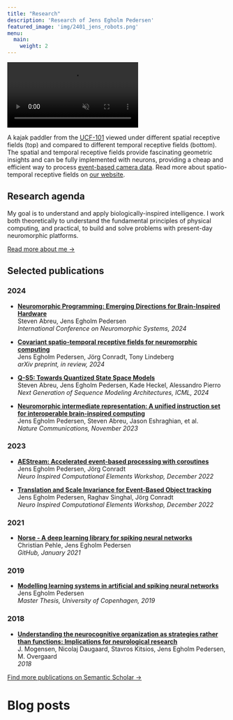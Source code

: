 ```yaml
---
title: "Research"
description: 'Research of Jens Egholm Pedersen'
featured_image: 'img/2401_jens_robots.png'
menu:
  main:
    weight: 2
---
```


<a href="https://www.semanticscholar.org/author/Jens-Egholm-Pedersen/2146807252" class="link black dim db w-100 pa2 br2 ba b--black-10 shadow-1">
  <video alt="Kayak peddler" class="db mb2 mw-100" loop autoplay muted>
    <source src="/vid/kayak.webm" type="video/webm">
    <source src="/vid/kayak.mp4" type="video/mp4">
  </video>
</a>

  A kajak paddler from the <a href="https://www.crcv.ucf.edu/data/UCF101.php">UCF-101</a> viewed under different spatial receptive fields (top) and compared to different temporal receptive fields (bottom).
  The spatial and temporal receptive fields provide fascinating geometric insights and can be fully implemented with neurons, providing a cheap and efficient way to process [event-based camera data](https://en.wikipedia.org/wiki/Event_camera).
  Read more about spatio-temporal receptive fields on [our website](https://jegp.github.io/nrf/).
  

<div class="pa2 mt4" style="text-align: left">
  
  ## Research agenda

  My goal is to understand and apply biologically-inspired intelligence.
  I work both theoretically to understand the fundamental principles of physical computing, and practical, to build and solve problems with present-day neuromorphic platforms.

<a href="/about" class="link black dim db w-100 pa2 br2 ba bg-grey b--black-10 shadow-1 mt4">
  <span class="db f4 pv2" style="text-align: center;">Read more about me →</span>
</a>

## Selected publications

### 2024

* **[Neuromorphic Programming: Emerging Directions for Brain-Inspired Hardware](https://ieeexplore.ieee.org/document/10123456)**  
  Steven Abreu, Jens Egholm Pedersen  
  *International Conference on Neuromorphic Systems, 2024*

* **[Covariant spatio-temporal receptive fields for neuromorphic computing](https://arxiv.org/abs/2405.12345)**  
  Jens Egholm Pedersen, Jörg Conradt, Tony Lindeberg  
  *arXiv preprint, in review, 2024*

* **[Q-S5: Towards Quantized State Space Models](https://arxiv.org/abs/2406.12345)**  
  Steven Abreu, Jens Egholm Pedersen, Kade Heckel, Alessandro Pierro  
  *Next Generation of Sequence Modeling Architectures, ICML, 2024*

* **[Neuromorphic intermediate representation: A unified instruction set for interoperable brain-inspired computing](https://www.nature.com/articles/s41467-023-42840-z)**  
  Jens Egholm Pedersen, Steven Abreu, Jason Eshraghian, et al.  
  *Nature Communications, November 2023*

### 2023

* **[AEStream: Accelerated event-based processing with coroutines](https://dl.acm.org/doi/10.1145/3584954.3584997)**  
  Jens Egholm Pedersen, Jörg Conradt  
  *Neuro Inspired Computational Elements Workshop, December 2022*

* **[Translation and Scale Invariance for Event-Based Object tracking](https://dl.acm.org/doi/10.1145/3584954.3584996)**  
  Jens Egholm Pedersen, Raghav Singhal, Jörg Conradt  
  *Neuro Inspired Computational Elements Workshop, December 2022*

### 2021

* **[Norse - A deep learning library for spiking neural networks](https://github.com/norse/norse)**  
  Christian Pehle, Jens Egholm Pedersen  
  *GitHub, January 2021*

### 2019

* **[Modelling learning systems in artificial and spiking neural networks](https://github.com/jegp/thesis)**  
  Jens Egholm Pedersen  
  *Master Thesis, University of Copenhagen, 2019*

### 2018

* **[Understanding the neurocognitive organization as strategies rather than functions: Implications for neurological research](https://pubmed.ncbi.nlm.nih.gov/12345678)**  
  J. Mogensen, Nicolaj Daugaard, Stavros Kitsios, Jens Egholm Pedersen, M. Overgaard  
  *2018*


<a href="https://www.semanticscholar.org/author/Jens-Egholm-Pedersen/2146807252" class="link black dim db w-100 pa2 br2 ba bg-grey b--black-10 shadow-1 mt4">
  <span class="db f4 pv2" style="text-align: center;">Find more publications on Semantic Scholar →</span>
</a>


</div>

# Blog posts